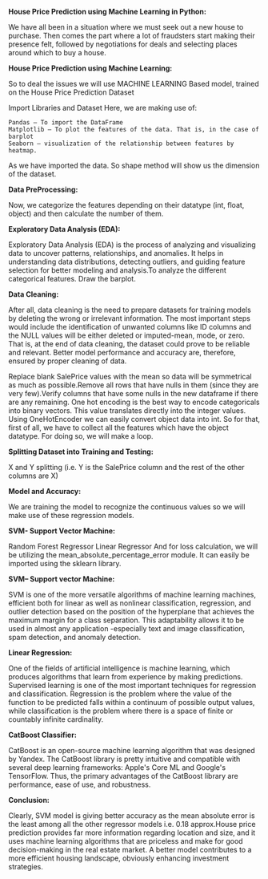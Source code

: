 __House Price Prediction using Machine Learning in Python:__

We have all been in a situation where we must seek out a new house to purchase. Then comes the part where a lot of fraudsters start making their presence felt, followed by negotiations for deals and selecting places around which to buy a house.

__House Price Prediction using Machine Learning:__

So to deal the issues we will use MACHINE LEARNING Based model, trained on the House Price Prediction Dataset

Import Libraries and Dataset
Here, we are making use of:
```
Pandas – To import the DataFrame
Matplotlib – To plot the features of the data. That is, in the case of barplot
Seaborn – visualization of the relationship between features by heatmap.
```
As we have imported the data. So shape method will show us the dimension of the dataset. 

__Data PreProcessing:__

Now, we categorize the features depending on their datatype (int, float, object) and then calculate the number of them. 

__Exploratory Data Analysis (EDA):__

Exploratory Data Analysis (EDA) is the process of analyzing and visualizing data to uncover patterns, relationships, and anomalies. It helps in understanding data distributions, detecting outliers, and guiding feature selection for better modeling and analysis.To analyze the different categorical features. Draw the barplot.

__Data Cleaning:__

After all, data cleaning is the need to prepare datasets for training models by deleting the wrong or irrelevant information. The most important steps would include the identification of unwanted columns like ID columns and the NULL values will be either deleted or imputed-mean, mode, or zero. That is, at the end of data cleaning, the dataset could prove to be reliable and relevant. Better model performance and accuracy are, therefore, ensured by proper cleaning of data.


Replace blank SalePrice values with the mean so data will be symmetrical as much as possible.Remove all rows that have nulls in them (since they are very few).Verify columns that have some nulls in the new dataframe if there are any remaining. One hot encoding is the best way to encode categoricals into binary vectors. This value translates directly into the integer values. Using OneHotEncoder we can easily convert object data into int. So for that, first of all, we have to collect all the features which have the object datatype. For doing so, we will make a loop.

__Splitting Dataset into Training and Testing:__

X and Y splitting (i.e. Y is the SalePrice column and the rest of the other columns are X)

__Model and Accuracy:__

We are training the model to recognize the continuous values so we will make use of these regression models.


__SVM- Support Vector Machine:__

Random Forest Regressor
Linear Regressor
And for loss calculation, we will be utilizing the mean_absolute_percentage_error module. It can easily be imported using the sklearn library.

__SVM– Support vector Machine:__

SVM is one of the more versatile algorithms of machine learning machines, efficient both for linear as well as nonlinear classification, regression, and outlier detection based on the position of the hyperplane that achieves the maximum margin for a class separation. This adaptability allows it to be used in almost any application -especially text and image classification, spam detection, and anomaly detection.

__Linear Regression:__

One of the fields of artificial intelligence is machine learning, which produces algorithms that learn from experience by making predictions. Supervised learning is one of the most important techniques for regression and classification. Regression is the problem where the value of the function to be predicted falls within a continuum of possible output values, while classification is the problem where there is a space of finite or countably infinite cardinality.

__CatBoost Classifier:__

CatBoost is an open-source machine learning algorithm that was designed by Yandex. The CatBoost library is pretty intuitive and compatible with several deep learning frameworks: Apple's Core ML and Google's TensorFlow. Thus, the primary advantages of the CatBoost library are performance, ease of use, and robustness.

__Conclusion:__

Clearly, SVM model is giving better accuracy as the mean absolute error is the least among all the other regressor models i.e. 0.18 approx.House price prediction provides far more information regarding location and size, and it uses machine learning algorithms that are priceless and make for good decision-making in the real estate market. A better model contributes to a more efficient housing landscape, obviously enhancing investment strategies.



